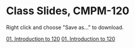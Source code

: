 # Class Slides, CMPM-120

Right click and choose "Save as..." to download.


[01. Introduction to 120](slides/01.%20Introduction%20to%20120.pdf)
[01. Introduction to 120](https://github.com/ikarth/index-of-cmpm-120-examples/blob/0e2a0a268f6f2f6af7c29d1aaecb8ff89ad975bf/slides/02.%20Making%20A%20Game%20(in%20Phaser).pdf)
